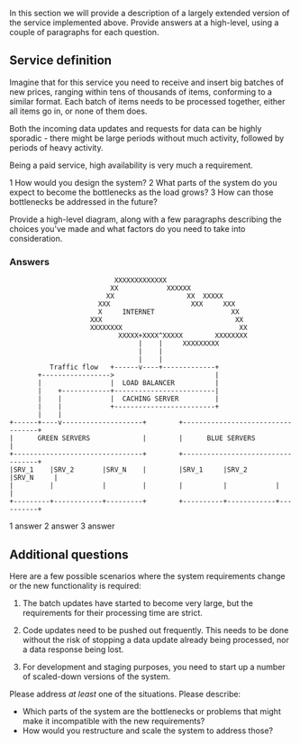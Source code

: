 In this section we will provide a description of a largely extended
version of the service implemented above. Provide answers at a
high-level, using a couple of paragraphs for each question.

## Service definition

Imagine that for this service you need to receive and insert big
batches of new prices, ranging within tens of thousands of items,
conforming to a similar format. Each batch of items needs to be
processed together, either all items go in, or none of them does.

Both the incoming data updates and requests for data can be highly
sporadic - there might be large periods without much activity,
followed by periods of heavy activity.

Being a paid service, high availability is very much a requirement.

1 How would you design the system?
2 What parts of the system do you expect to become the bottlenecks as the load grows?
3 How can those bottlenecks be addressed in the future?

Provide a high-level diagram, along with a few paragraphs describing the choices you've made and what factors do you need to take into consideration.

### Answers

```
                          XXXXXXXXXXXXX
                         XX            XXXXXX
                        XX                  XX  XXXXX
                      XXX                    XXX     XXX
                      X     INTERNET                   XX
                    XXX                                 XX
                    XXXXXXXX                             XX
                           XXXXX+XXXX^XXXXX        XXXXXXXX
                                |    |     XXXXXXXXX
                                |    |
                                |    |
          Traffic flow   +------v----+-------------+
       +----------------->                         |
       |                 |  LOAD BALANCER          |
       |    +------------+-------------------------|
       |    |            |  CACHING SERVER         |
       |    |            +-------------------------+
       |    |
+------+----v--------------------+        +----------------------------------+
|      GREEN SERVERS             |        |      BLUE SERVERS                |
+--------------------------------+        +----------------------------------+
|SRV_1    |SRV_2       |SRV_N    |        |SRV_1     |SRV_2       |SRV_N     |
|         |            |         |        |          |            |          |
+---------+------------+---------+        +----------+------------+----------+
```

1 answer
2 answer
3 answer


## Additional questions

Here are a few possible scenarios where the system requirements change or the new functionality is required:

1. The batch updates have started to become very large, but the
   requirements for their processing time are strict.

2. Code updates need to be pushed out frequently. This needs to be
   done without the risk of stopping a data update already being
   processed, nor a data response being lost.

3. For development and staging purposes, you need to start up a number
   of scaled-down versions of the system.

Please address *at least* one of the situations. Please describe:

- Which parts of the system are the bottlenecks or problems that might make it incompatible with the new requirements?
- How would you restructure and scale the system to address those?
